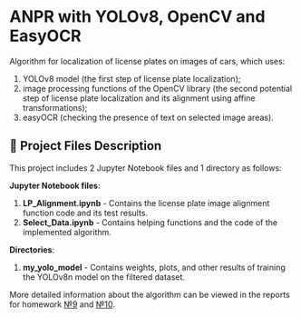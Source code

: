 # ANPR with YOLOv8, OpenCV and EasyOCR
Algorithm for localization of license plates on images of cars, which uses:
1. YOLOv8 model (the first step of license plate localization);
2. image processing functions of the OpenCV library (the second potential step of license plate localization and its alignment using affine transformations);
3. easyOCR (checking the presence of text on selected image areas).

## :open_file_folder: Project Files Description
This project includes 2 Jupyter Notebook files and 1 directory as follows:

**Jupyter Notebook files**:
1. **LP_Alignment.ipynb** - Contains the license plate image alignment function code and its test results.
2. **Select_Data.ipynb** - Contains helping functions and the code of the implemented algorithm.

**Directories**:
1. **my_yolo_model** - Contains weights, plots, and other results of training the YOLOv8n model on the filtered dataset.

More detailed information about the algorithm can be viewed in the reports for homework [№9](https://github.com/Mykhailo20/DS_Bootcamp_2023/tree/main/Homework_9/Report) and [№10](https://github.com/Mykhailo20/DS_Bootcamp_2023/tree/main/Homework_10/Report).